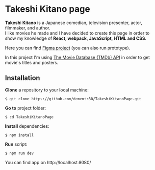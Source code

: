 # Takeshi Kitano page

**Takeshi Kitano** is a Japanese comedian, television presenter, actor, filmmaker, and author.  
I like movies he made and I have decided to create this page in order to show my knowledge of **React, webpack, JavaScript, HTML and CSS.**

Here you can find [Figma project](https://www.figma.com/file/9Tf8QuoCipEiX3PnP9CNcR/Takeshi-Kitano) (you can also run prototype).

In this project I'm using [The Movie Database (TMDb) API](https://developers.themoviedb.org/3/) in order to get movie's titles and posters.

## Installation

**Clone** a repository to your local machine:
```shell
$ git clone https://github.com/dementr80/TakeshiKitanoPage.git
```

**Go to** project folder:
```shell
$ cd TakeshiKitanoPage
```

**Install** dependencies:
```shell
$ npm install
```

**Run** script:
```shell
$ npm run dev
```
You can find app on 
http://localhost:8080/
